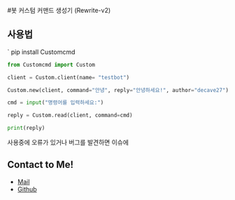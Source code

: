 #봇 커스텀 커맨드 생성기 (Rewrite-v2)


## 사용법
`
pip install Customcmd

```py
from Customcmd import Custom

client = Custom.client(name= "testbot")

Custom.new(client, command="안녕", reply="안녕하세요!", author="decave27")

cmd = input("명령어를 입력하세요:")

reply = Custom.read(client, command=cmd)

print(reply)
```



사용중에 오류가 있거나 버그를 발견하면 이슈에 

## Contact to Me!
- [Mail](mailto:decave27@gmail.com)
- [Github](https://github.com/decave27)

